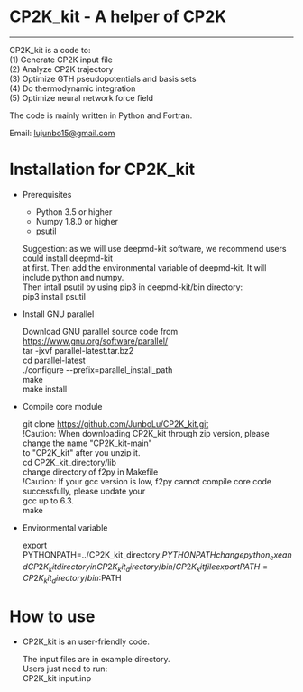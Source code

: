 # CP2K_kit - A helper of CP2K
---------

CP2K_kit is a code to:  
(1) Generate CP2K input file  
(2) Analyze CP2K trajectory  
(3) Optimize GTH pseudopotentials and basis sets  
(4) Do thermodynamic integration  
(5) Optimize neural network force field  

The code is mainly written in Python and Fortran.  

Email: lujunbo15@gmail.com
  
# Installation for CP2K_kit

* Prerequisites
   - Python 3.5 or higher
   - Numpy 1.8.0 or higher
   - psutil

   Suggestion: as we will use deepmd-kit software, we recommend users could install deepmd-kit  
   at first. Then add the environmental variable of deepmd-kit. It will include python and numpy.  
   Then intall psutil by using pip3 in deepmd-kit/bin directory:  
   pip3 install psutil  

* Install GNU parallel

    Download GNU parallel source code from https://www.gnu.org/software/parallel/  
    tar -jxvf parallel-latest.tar.bz2  
    cd parallel-latest  
    ./configure --prefix=parallel_install_path  
    make  
    make install  

* Compile core module
  
    git clone https://github.com/JunboLu/CP2K_kit.git  
    !Caution: When downloading CP2K_kit through zip version, please change the name "CP2K_kit-main"  
    to "CP2K_kit" after you unzip it.  
    cd CP2K_kit_directory/lib  
    change directory of f2py in Makefile  
    !Caution: If your gcc version is low, f2py cannot compile core code successfully, please update your  
    gcc up to 6.3.  
    make  

* Environmental variable

    export PYTHONPATH=../CP2K_kit_directory:$PYTHONPATH  
    change python_exe and CP2K_kit directory in CP2K_kit_directory/bin/CP2K_kit file  
    export PATH=CP2K_kit_directory/bin:$PATH  

# How to use 
* CP2K_kit is an user-friendly code.  

  The input files are in example directory.  
  Users just need to run:  
  CP2K_kit input.inp  
